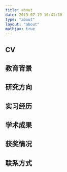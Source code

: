 ```yaml
---
title: about
date: 2019-07-19 16:41:10
type: "about"
layout: "about"
mathjax: true
---
```



## CV


## 教育背景


## 研究方向


## 实习经历

## 学术成果

## 获奖情况

## 联系方式